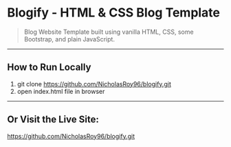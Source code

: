 # Blogify - HTML & CSS Blog Template
>Blog Website Template built using vanilla HTML, CSS, some Bootstrap, and plain JavaScript.

----
## How to Run Locally
1. git clone https://github.com/NicholasRoy96/blogify.git
2. open index.html file in browser


----
## Or Visit the Live Site:

https://github.com/NicholasRoy96/blogify.git
